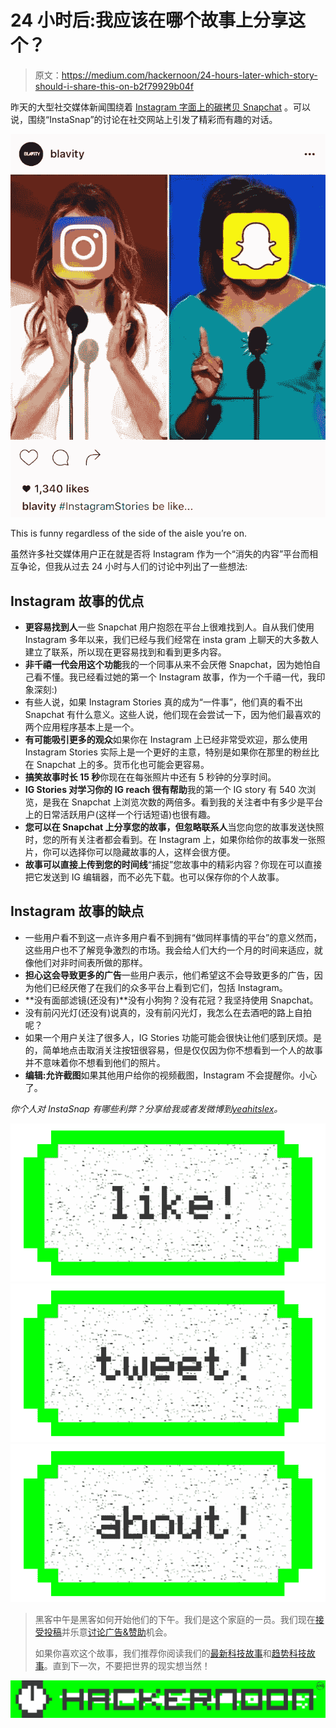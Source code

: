 # 24 小时后:我应该在哪个故事上分享这个？

> 原文：<https://medium.com/hackernoon/24-hours-later-which-story-should-i-share-this-on-b2f79929b04f>

昨天的大型社交媒体新闻围绕着 [Instagram 字面上的碳拷贝 Snapchat](https://hackernoon.com/instagram-is-now-officially-haunting-snapchat-b2151d32653b#.y9xoutq2c) 。可以说，围绕“InstaSnap”的讨论在社交网站上引发了精彩而有趣的对话。

![](img/6a6c806be29a9ccd27d363b7999515eb.png)

This is funny regardless of the side of the aisle you’re on.

虽然许多社交媒体用户正在就是否将 Instagram 作为一个“消失的内容”平台而相互争论，但我从过去 24 小时与人们的讨论中列出了一些想法:

## Instagram 故事的优点

*   **更容易找到人**一些 Snapchat 用户抱怨在平台上很难找到人。自从我们使用 Instagram 多年以来，我们已经与我们经常在 insta gram 上聊天的大多数人建立了联系，所以现在更容易找到和看到更多内容。
*   **非千禧一代会用这个功能**我的一个同事从来不会厌倦 Snapchat，因为她怕自己看不懂。我已经看过她的第一个 Instagram 故事，作为一个千禧一代，我印象深刻:)
*   有些人说，如果 Instagram Stories 真的成为“一件事”，他们真的看不出 Snapchat 有什么意义。这些人说，他们现在会尝试一下，因为他们最喜欢的两个应用程序基本上是一个。
*   **有可能吸引更多的观众**如果你在 Instagram 上已经非常受欢迎，那么使用 Instagram Stories 实际上是一个更好的主意，特别是如果你在那里的粉丝比在 Snapchat 上的多。货币化也可能会更容易。
*   **搞笑故事时长 15 秒**你现在在每张照片中还有 5 秒钟的分享时间。
*   **IG Stories 对学习你的 IG reach 很有帮助**我的第一个 IG story 有 540 次浏览，是我在 Snapchat 上浏览次数的两倍多。看到我的关注者中有多少是平台上的日常活跃用户(这样一个行话短语)也很有趣。
*   **您可以在 Snapchat 上分享您的故事，但忽略联系人**当您向您的故事发送快照时，您的所有关注者都会看到。在 Instagram 上，如果你给你的故事发一张照片，你可以选择你可以隐藏故事的人，这样会很方便。
*   **故事可以直接上传到您的时间线**“捕捉”您故事中的精彩内容？你现在可以直接把它发送到 IG 编辑器，而不必先下载。也可以保存你的个人故事。

## Instagram 故事的缺点

*   一些用户看不到这一点许多用户看不到拥有“做同样事情的平台”的意义然而，这些用户也不了解竞争激烈的市场。我会给人们大约一个月的时间来适应，就像他们对非时间表所做的那样。
*   **担心这会导致更多的广告**一些用户表示，他们希望这不会导致更多的广告，因为他们已经厌倦了在我们的众多平台上看到它们，包括 Instagram。
*   **没有面部滤镜(还没有)**没有小狗狗？没有花冠？我坚持使用 Snapchat。
*   没有前闪光灯(还没有)说真的，没有前闪光灯，我怎么在去酒吧的路上自拍呢？
*   如果一个用户关注了很多人，IG Stories 功能可能会很快让他们感到厌烦。是的，简单地点击取消关注按钮很容易，但是仅仅因为你不想看到一个人的故事并不意味着你不想看到他们的照片。
*   **编辑:允许截图**如果其他用户给你的视频截图，Instagram 不会提醒你。小心了。

*你个人对 InstaSnap 有哪些利弊？分享给我或者发微博到*[*yeahitslex*](http://twitter.com/yeahitslex)*。*

[![](img/50ef4044ecd4e250b5d50f368b775d38.png)](http://bit.ly/HackernoonFB)[![](img/979d9a46439d5aebbdcdca574e21dc81.png)](https://goo.gl/k7XYbx)[![](img/2930ba6bd2c12218fdbbf7e02c8746ff.png)](https://goo.gl/4ofytp)

> 黑客中午是黑客如何开始他们的下午。我们是这个家庭的一员。我们现在[接受投稿](http://bit.ly/hackernoonsubmission)并乐意[讨论广告&赞助](mailto:partners@amipublications.com)机会。
> 
> 如果你喜欢这个故事，我们推荐你阅读我们的[最新科技故事](http://bit.ly/hackernoonlatestt)和[趋势科技故事](https://hackernoon.com/trending)。直到下一次，不要把世界的现实想当然！

[![](img/be0ca55ba73a573dce11effb2ee80d56.png)](https://goo.gl/Ahtev1)